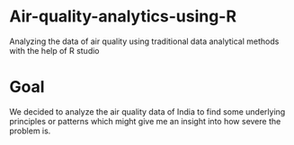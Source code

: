 # Air-quality-analytics-using-R
Analyzing the data of air quality using traditional data analytical methods with the help of R studio

# Goal
We decided to analyze the air quality data of India to find some underlying principles
or patterns which might give me an insight into how severe the problem is.

